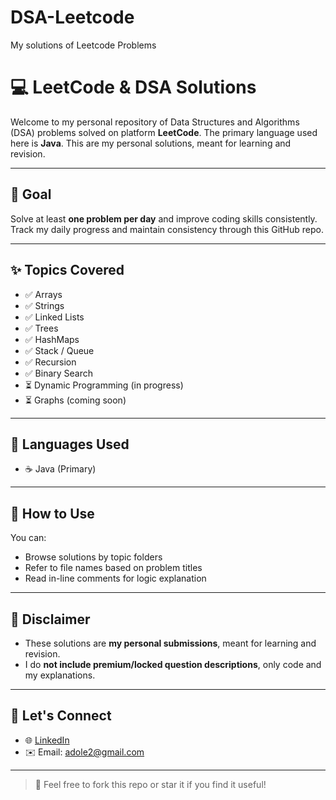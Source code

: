 # DSA-Leetcode
My solutions of Leetcode Problems

# 💻 LeetCode & DSA Solutions

Welcome to my personal repository of Data Structures and Algorithms (DSA) problems solved on platform **LeetCode**. The primary language used here is **Java**. This are my personal solutions, meant for learning and revision.

---

## 📅 Goal
Solve at least **one problem per day** and improve coding skills consistently.  
Track my daily progress and maintain consistency through this GitHub repo.

---


## ✨ Topics Covered

- ✅ Arrays
- ✅ Strings
- ✅ Linked Lists
- ✅ Trees
- ✅ HashMaps
- ✅ Stack / Queue
- ✅ Recursion
- ✅ Binary Search
- ⏳ Dynamic Programming (in progress)
- ⏳ Graphs (coming soon)

---

## 🔧 Languages Used

- ☕ Java (Primary)

---

## 📘 How to Use

You can:
- Browse solutions by topic folders
- Refer to file names based on problem titles
- Read in-line comments for logic explanation

---

## 📌 Disclaimer

- These solutions are **my personal submissions**, meant for learning and revision.
- I do **not include premium/locked question descriptions**, only code and my explanations.

---

## 🚀 Let's Connect

- 🌐 [LinkedIn]([https://www.linkedin.com/in/yourprofile](https://www.linkedin.com/in/shailesh-adole-01306a303/))
- ✉️ Email: adole2@gmail.com

---

> 🙌 Feel free to fork this repo or star it if you find it useful!
